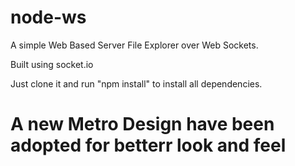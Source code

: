 # node-ws

A simple Web Based Server File Explorer over Web Sockets.

Built using socket.io

Just clone it and run "npm install" to install all dependencies.

#  A new Metro Design have been adopted for betterr look and feel
